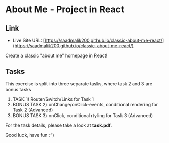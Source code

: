 # About Me - Project in React

## Link

- Live Site URL: [https://saadmalik200.github.io/classic-about-me-react/](https://saadmalik200.github.io/classic-about-me-react/)

Create a classic "about me" homepage in React!

## Tasks

This exercise is split into three separate tasks, where task 2 and 3 are bonus tasks

1. TASK 1) Router/Switch/Links for Task 1
2. BONUS TASK 2) onChange/onClick-events, conditional rendering for Task 2 (Advanced)
3. BONUS TASK 3) onClick, conditional rtyling for Task 3 (Advanced)

For the task details, please take a look at **task.pdf**.

Good luck, have fun :^)

